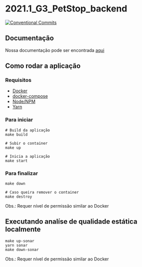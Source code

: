 # 2021.1_G3_PetStop_backend

[![Conventional Commits](https://img.shields.io/badge/Conventional%20Commits-1.0.0-purple.svg)](https://conventionalcommits.org)

## Documentação

Nossa documentação pode ser encontrada [aqui](https://unbarqdsw2021-1.github.io/2021.1_G3_PetStop_docs/)

## Como rodar a aplicação

### Requisitos

- [Docker](https://docs.docker.com/engine/install)
- [docker-compose](https://docs.docker.com/compose/install/)
- [Node/NPM](https://docs.npmjs.com/downloading-and-installing-node-js-and-npm)
- [Yarn](https://classic.yarnpkg.com/en/docs/install)

### Para iniciar

```
# Build da aplicação
make build

# Subir o container
make up

# Inicia a aplicação
make start
```

### Para finalizar

```
make down

# Caso queira remover o container
make destroy
```

Obs.: Requer nível de permissão similar ao Docker

## Executando analíse de qualidade estática localmente

```
make up-sonar
yarn sonar
make down-sonar
```

Obs.: Requer nível de permissão similar ao Docker

